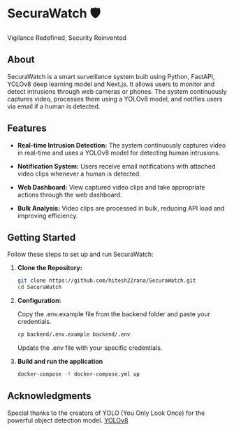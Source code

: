 # SecuraWatch 🛡️

Vigilance Redefined, Security Reinvented

## About

SecuraWatch is a smart surveillance system built using Python, FastAPI, YOLOv8 deep learning model and Next.js. It allows users to monitor and detect intrusions through web cameras or phones. The system continuously captures video, processes them using a YOLOv8 model, and notifies users via email if a human is detected.

## Features

-   **Real-time Intrusion Detection:** The system continuously captures video in real-time and uses a YOLOv8 model for detecting human intrusions.

-   **Notification System:** Users receive email notifications with attached video clips whenever a human is detected.

-   **Web Dashboard:** View captured video clips and take appropriate actions through the web dashboard.

-   **Bulk Analysis:** Video clips are processed in bulk, reducing API load and improving efficiency.

## Getting Started

Follow these steps to set up and run SecuraWatch:

1.  **Clone the Repository:**

    ```bash
    git clone https://github.com/hitesh22rana/SecuraWatch.git
    cd SecuraWatch
    ```

2.  **Configuration:**

    Copy the .env.example file from the backend folder and paste your credentials.

    ```bash
    cp backend/.env.example backend/.env
    ```

    Update the .env file with your specific credentials.

3.  **Build and run the application**

    ```bash
    docker-compose -f docker-compose.yml up
    ```

## Acknowledgments

Special thanks to the creators of YOLO (You Only Look Once) for the powerful object detection model. [YOLOv8](https://github.com/ultralytics/ultralytics)
